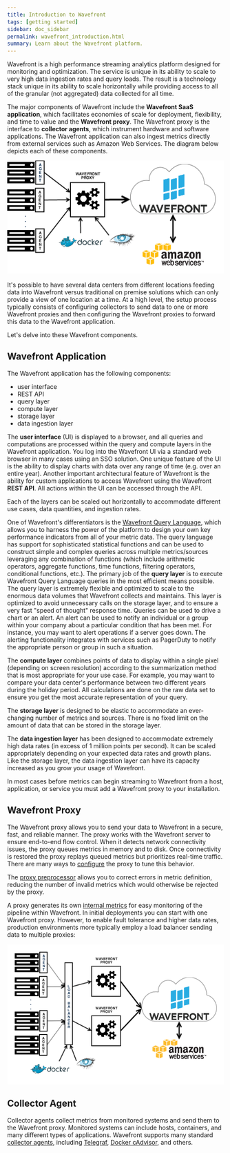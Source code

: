 ```yaml
---
title: Introduction to Wavefront
tags: [getting started]
sidebar: doc_sidebar
permalink: wavefront_introduction.html
summary: Learn about the Wavefront platform.
---
```

Wavefront is a high performance streaming analytics platform designed for monitoring and optimization.  The service is
unique in its ability to scale to very high data ingestion rates and query loads. The result is a technology stack
unique in its ability to scale horizontally while providing access to all of the granular (not aggregated) data
collected for all time.

The major components of Wavefront include the **Wavefront SaaS application**, which facilitates economies of scale for
deployment, flexibility, and time to value and the **Wavefront proxy**.  The Wavefront proxy is the interface to
**collector agents**, which instrument hardware and software applications. The Wavefront application can also ingest
metrics directly from external services such as Amazon Web Services. The diagram below depicts each of these components.

![Wavefront architecture](images/wavefront_architecture.png)

It's possible to have several data centers from different locations feeding data into Wavefront versus traditional on
premise solutions which can only provide a view of one location at a time.  At a high level, the setup process typically
consists of configuring collectors to send data to one or more Wavefront proxies and then configuring the Wavefront
proxies to forward this data to the Wavefront application.

Let's delve into these Wavefront components.

## Wavefront Application

The Wavefront application has the following components:

-   user interface
-   REST API
-   query layer
-   compute layer
-   storage layer
-   data ingestion layer

The **user interface** (UI) is displayed to a browser, and all queries and computations are processed within the query
and compute layers in the Wavefront application.  You log into the Wavefront UI via a standard web browser in many cases
using an SSO solution.  One unique feature of the UI is the ability to display charts with data over any range of time
(e.g. over an entire year). Another important architectural feature of Wavefront is the ability for custom applications
to access Wavefront using the Wavefront **REST API**.  All actions within the UI can be accessed through the API.

Each of the layers can be scaled out horizontally to accommodate different use cases, data quantities, and ingestion
rates.

One of Wavefront's differentiators is the [Wavefront Query Language](query_language_reference), which allows you to
harness the power of the platform to design your own key performance indicators from all of your metric data. The query
language has support for sophisticated statistical functions and can be used to construct simple and complex queries
across multiple metrics/sources leveraging any combination of functions (which include arithmetic operators, aggregate
functions, time functions, filtering operators, conditional functions, etc.). The primary job of the **query layer** is
to execute Wavefront Query Language queries in the most efficient means possible. The query layer is extremely flexible
and optimized to scale to the enormous data volumes that Wavefront collects and maintains. This layer is optimized to
avoid unnecessary calls on the storage layer, and to ensure a very fast "speed of thought" response time. Queries can be
used to drive a chart or an alert. An alert can be used to notify an individual or a group within your company about a
particular condition that has been met.  For instance, you may want to alert operations if a server goes down. The
alerting functionality integrates with services such as PagerDuty to notify the appropriate person or group in such a
situation.

The **compute layer** combines points of data to display within a single pixel (depending on screen resolution)
according to the summarization method that is most appropriate for your use case. For example, you may want to compare
your data center's performance between two different years during the holiday period. All calculations are done on the
raw data set to ensure you get the most accurate representation of your query.

The **storage layer** is designed to be elastic to accommodate an ever-changing number of metrics and sources.  There is
no fixed limit on the amount of data that can be stored in the storage layer.

The **data ingestion layer** has been designed to accommodate extremely high data rates (in excess of 1 million points
per second).  It can be scaled appropriately depending on your expected data rates and growth plans.  Like the storage
layer, the data ingestion layer can have its capacity increased as you grow your usage of Wavefront.

In most cases before metrics can begin streaming to Wavefront from a host, application, or service you must add a
Wavefront proxy to your installation.

## Wavefront Proxy

The Wavefront proxy allows you to send your data to Wavefront in a secure, fast, and reliable manner. The proxy works
with the Wavefront server to ensure end-to-end flow control. When it detects network connectivity issues, the proxy
queues metrics in memory and to disk. Once connectivity is restored the proxy replays queued metrics but prioritizes
real-time traffic. There are many ways to [configure](proxies_configuring) the proxy to tune this behavior.

The [proxy preprocessor](proxies_preprocessor_rules) allows you to correct errors in metric definition, reducing the
number of invalid metrics which would otherwise be rejected by the proxy.

A proxy generates its own [internal metrics](wavefront_monitoring) for easy monitoring of the pipeline within Wavefront.
In initial deployments you can start with one Wavefront proxy. However, to enable fault tolerance and higher data rates,
production environments more typically employ a load balancer sending data to multiple proxies:

![Wavefront architecture load balanced](images/wavefront_architecture_lb.png)

## Collector Agent

Collector agents collect metrics from monitored systems and send them to the Wavefront proxy. Monitored systems can include hosts, containers, and many different types of applications. Wavefront supports many standard [collector agents](wavefront_integrations), including [Telegraf](integrations_telegraf), [Docker cAdvisor​](integrations_cadvisor), and others.


